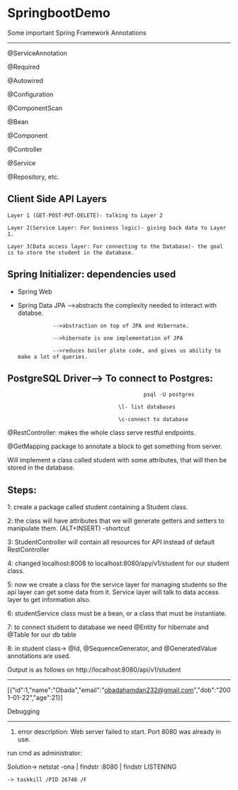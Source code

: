 # SpringbootDemo
 
 Some important Spring Framework Annotations
 
--------------------------------------------

@ServiceAnnotation

@Required

@Autowired

@Configuration

@ComponentScan

@Bean

@Component

@Controller

@Service

@Repository, etc.


Client Side API Layers
-------------

    Layer 1 (GET-POST-PUT-DELETE)- talking to Layer 2 

    Layer 2(Service Layer: For business logic)- giving back data to Layer 1. 
    
    Layer 3(Data access layer: For connecting to the Database)- the goal is to store the student in the database.

Spring Initializer: dependencies used
-------------------------------------
- Spring Web

- Spring Data JPA
                 -->abstracts the complexity needed to interact with databse.

                 -->abstraction on top of JPA and Hibernate.
		 
                 -->hibernate is one implementation of JPA
		 
                 -->reduces boiler plate code, and gives us ability to make a lot of queries.
		 
 PostgreSQL Driver--> To connect to Postgres: 
----------------------------------------------
                                               psql -U postgres

		                               \l- list databases
		       
		                               \c-connect to database	 

@RestController: makes the whole class serve restful endpoints.


@GetMapping package to annotate a block to get something from server.


Will implement a class called student with some attributes, that will then be stored in the database.

Steps:
------
1: create a package called student containing a Student class.

2: the class will have attributes that we will generate getters and setters to manipulate them. (ALT+INSERT) -shortcut

3: StudentController will contain all resources for API instead of default RestController

4: changed localhost:8008 to localhost:8080/apy/v1/student for our student class.

5: now we create a class for the service layer for managing students so the api layer can get some data from it. Service layer will talk to data
   access layer to get information also. 
   
6: studentService class must be a bean, or a class that must be instantiate. 

7: to connect student to database we need @Entity for hibernate and @Table for our db table 

8: in student class-> @Id, @SequenceGenerator, and @GeneratedValue annotations are used.


Output is as follows on http://localhost:8080/api/v1/student

-------------------------------------------------------------

[{"id":1,"name":"Obada","email":"obadahamdan232@gmail.com","dob":"2001-01-22","age":21}]


Debugging

----------
1) error description: Web server failed to start. Port 8080 was already in use.

run cmd as administrator:

Solution-> 
	netstat -ona | findstr :8080 | findstr LISTENING

	-> taskkill /PID 26748 /F 
